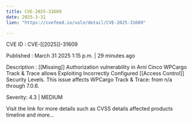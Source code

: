 ```yaml
---
title: CVE-2025-31609
date: 2025-3-31
lien: "https://cvefeed.io/vuln/detail/CVE-2025-31609"

---
```


CVE ID : CVE-[[2025]]-31609

Published :  March 31
2025
1:15 p.m. | 29 minutes ago

Description :  [[Missing]] Authorization vulnerability in Arni Cinco WPCargo Track & Trace allows Exploiting Incorrectly Configured  [[Access Control]] Security Levels. This issue affects WPCargo Track & Trace: from n/a through 7.0.6.

Severity: 4.3 | MEDIUM

Visit the link for more details
such as CVSS details
affected products
timeline
and more...
